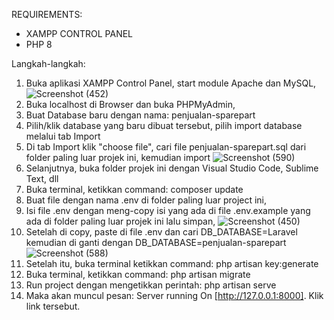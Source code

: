 REQUIREMENTS:
- XAMPP CONTROL PANEL
- PHP 8

Langkah-langkah:
1. Buka aplikasi XAMPP Control Panel, start module Apache dan MySQL,
![Screenshot (452)](https://user-images.githubusercontent.com/108184882/188289807-ea68a6d5-e04e-4f9b-9dd7-67faf099368e.png)
2. Buka localhost di Browser dan buka PHPMyAdmin,
3. Buat Database baru dengan nama: penjualan-sparepart
4. Pilih/klik database yang baru dibuat tersebut, pilih import database melalui tab Import
5. Di tab Import klik "choose file", cari file penjualan-sparepart.sql dari folder paling luar projek ini, kemudian import 
![Screenshot (590)](https://user-images.githubusercontent.com/108184882/203221826-cf4309dd-933a-4d7e-8b8b-fa73bc56b6bf.png)
8. Selanjutnya, buka folder projek ini dengan Visual Studio Code, Sublime Text, dll
9. Buka terminal, ketikkan command: composer update
10. Buat file dengan nama .env di folder paling luar project ini,
11. Isi file .env dengan meng-copy isi yang ada di file .env.example yang ada di folder paling luar projek ini lalu simpan,
![Screenshot (450)](https://user-images.githubusercontent.com/108184882/188289646-4335ac68-00f3-4d82-9629-9feb8dc2d1f4.png)
12. Setelah di copy, paste di file .env dan cari DB_DATABASE=Laravel kemudian di ganti dengan DB_DATABASE=penjualan-sparepart
![Screenshot (588)](https://user-images.githubusercontent.com/108184882/203221389-6a188b13-081f-418a-9a61-a74f1fbdbbd0.png)
13. Setelah itu, buka terminal ketikkan command: php artisan key:generate
14. Buka terminal, ketikkan command: php artisan migrate
15. Run project dengan mengetikkan perintah: php artisan serve
16. Maka akan muncul pesan: Server running On [http://127.0.0.1:8000]. Klik link tersebut.
